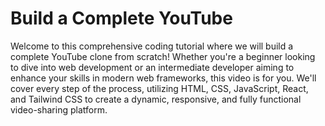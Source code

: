 # Build a Complete YouTube
 Welcome to this comprehensive coding tutorial where we will build a complete YouTube clone from scratch! Whether you're a beginner looking to dive into web development or an intermediate developer aiming to enhance your skills in modern web frameworks, this video is for you. We'll cover every step of the process, utilizing HTML, CSS, JavaScript, React, and Tailwind CSS to create a dynamic, responsive, and fully functional video-sharing platform.
